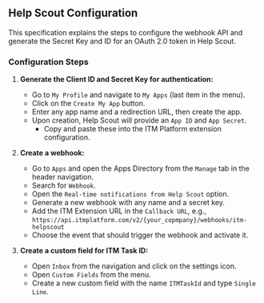 ## Help Scout Configuration

This specification explains the steps to configure the webhook API and generate the Secret Key and ID for an OAuth 2.0 token in Help Scout.

### Configuration Steps

1. **Generate the Client ID and Secret Key for authentication:**
   - Go to `My Profile` and navigate to `My Apps` (last item in the menu).
   - Click on the `Create My App` button.
   - Enter any app name and a redirection URL, then create the app.
   - Upon creation, Help Scout will provide an `App ID` and `App Secret`.  
     - Copy and paste these into the ITM Platform extension configuration.

2. **Create a webhook:**
   - Go to `Apps` and open the Apps Directory from the `Manage` tab in the header navigation.
   - Search for `Webhook`.
   - Open the `Real-time notifications from Help Scout` option.
   - Generate a new webhook with any name and a secret key.
   - Add the ITM Extension URL in the `Callback URL`, e.g.,  
     `https://api.itmplatform.com/v2/{your_copmpany}/webhooks/itm-helpscout`
   - Choose the event that should trigger the webhook and activate it.

3. **Create a custom field for ITM Task ID:**
   - Open `Inbox` from the navigation and click on the settings icon.
   - Open `Custom Fields` from the menu.
   - Create a new custom field with the name `ITMTaskId` and type `Single Line`.
